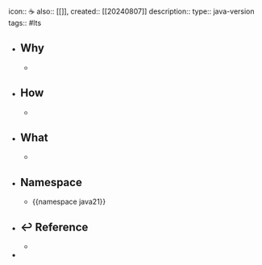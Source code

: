 icon:: ☕
also:: [[]], 
created:: [[20240807]]
description::
type:: java-version
tags:: #lts

- ## Why
  -
- ## How
  -
- ## What
  -
- ## Namespace
  - {{namespace java21}}
- ## ↩ Reference
  -
-